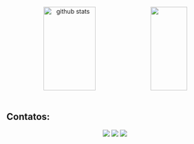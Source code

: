 <br>
<div align="center">
  <div align="center">
  <img width="49%" height="195px" src="https://github-readme-stats.vercel.app/api?username=kamilaingridc&show_icons=true&count_private=true&hide_border=true&title_color=E078EF&icon_color=785692&text_color=2283A2&bg_color=0d1117" alt="github stats" /> 
    <img width="41%" height="195px" src="https://github-readme-stats.vercel.app/api/top-langs/?username=kamilaingridc&layout=compact&hide_border=true&title_color=E078EF&text_color=2283A2&bg_color=0d1117" />
   </div>
 </div>

<br />

## Contatos:

<div align="center">
<a href="https://instagram.com/ingridk_c4776" target="_blank"><img loading="lazy" src="https://img.shields.io/badge/-Instagram-%23E4405F?style=for-the-badge&logo=instagram&logoColor=white" target="_blank"></a>
<a href = "mailto:kamilaingridc@gmail.com"><img loading="lazy" src="https://img.shields.io/badge/Gmail-D14836?style=for-the-badge&logo=gmail&logoColor=white" target="_blank"></a>
<a href="https://www.linkedin.com/in/ingridcarvalhoin/" target="_blank"><img loading="lazy" src="https://img.shields.io/badge/-LinkedIn-%230077B5?style=for-the-badge&logo=linkedin&logoColor=white" target="_blank"></a>   
</div>
